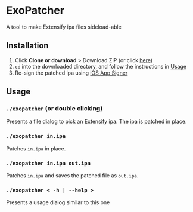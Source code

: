 # ExoPatcher

A tool to make Extensify ipa files sideload-able

## Installation

1. Click **Clone or download** > Download ZIP (or click [here](https://github.com/kabiroberai/exoloader/archive/master.zip))
2. `cd` into the downloaded directory, and follow the instructions in [Usage](#usage)
3. Re-sign the patched ipa using [iOS App Signer](https://dantheman827.github.io/ios-app-signer/)

## Usage

### `./exopatcher` (or double clicking)

Presents a file dialog to pick an Extensify ipa. The ipa is patched in place.

### `./exopatcher in.ipa`

Patches `in.ipa` in place.

### `./exopatcher in.ipa out.ipa`

Patches `in.ipa` and saves the patched file as `out.ipa`.

### `./exopatcher < -h | --help >`

Presents a usage dialog similar to this one
